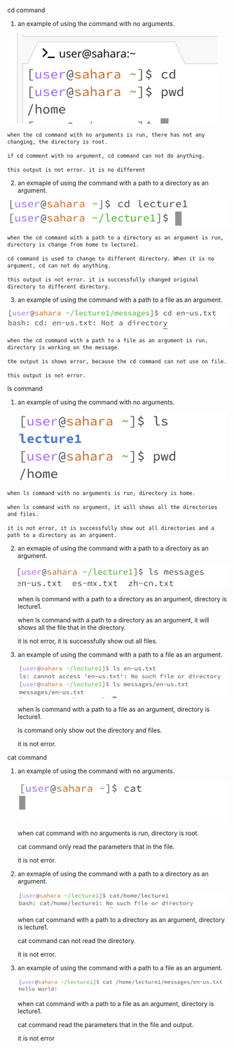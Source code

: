 cd command
1. an example of using the command with no arguments.

  ![Image](16.png)

    when the cd command with no arguments is run, there has not any changing, the directory is root.
  
    if cd comment with no argument, cd command can not do anything.
  
    this output is not error. it is no different
  
2. an exmaple of using the command with a path to a directory as an argument.

  ![Image](5.png)

    when the cd command with a path to a directory as an argument is run, directory is change from home to lecture1.
  
    cd command is used to change to different directory. When it is no argument, cd can not do anything.
  
    this output is not error. it is successfully changed original directory to different directory.
  

3. an example of using the command with a path to a file as an argument.

  ![Image](6.png)

    when the cd command with a path to a file as an argument is run, directory is working on the message.
    
    the output is shows error, because the cd command can not use on file.
    
    this output is not error.

ls command

  1. an example of using the command with no arguments.

       ![Image](17.png)

    when ls command with no arguments is run, directory is home.

    when ls command with no argument, it will shows all the directories and files.
  
    it is not error, it is successfully show out all directories and a path to a directory as an argument.

     
  2. an exmaple of using the command with a path to a directory as an argument.

       ![Image](10.png)

     when ls command with a path to a directory as an argument, directory is lecture1.

     when ls command with a path to a directory as an argument, it will shows all the file that in the directory.

     it is not error, it is successfully show out all files.

     
  3. an example of using the command with a path to a file as an argument.

       ![Image](11.png)

     when ls command with a path to a file as an argument, directory is lecture1.

     ls command only show out the directory and files.

     it is not error.

cat command

  1. an example of using the command with no arguments.

     ![Image](13.png)

     when cat command with no arguments is run, directory is root.

     cat command only read the parameters that in the file.

     it is not error.


  3. an exmaple of using the command with a path to a directory as an argument.

     ![Image](14.png)

     when cat command with a path to a directory as an argument, directory is lecture1.

     cat command can not read the directory.

     it is not error.

     
  5. an example of using the command with a path to a file as an argument.

     ![Image](15.png)

     when cat command with a path to a file as an argument, directory is lecture1.

     cat command read the parameters that in the file and output.

     it is not error



